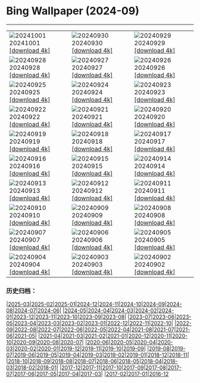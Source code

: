 # Bing Wallpaper (2024-09)
**************

<table><tr><td><img class="wallpaper" src="https://www.bing.com/th?id=OHR.HalfDomeYosemite_ES-ES8574128580_1920x1080.jpg" alt="20241001"> 20241001 <a href="https://www.bing.com/th?id=OHR.HalfDomeYosemite_ES-ES8574128580_UHD.jpg">[download 4k]</a></td><td><img class="wallpaper" src="https://www.bing.com/th?id=OHR.WalrusNorway_ES-ES8405668641_1920x1080.jpg" alt="20240930"> 20240930 <a href="https://www.bing.com/th?id=OHR.WalrusNorway_ES-ES8405668641_UHD.jpg">[download 4k]</a></td><td><img class="wallpaper" src="https://www.bing.com/th?id=OHR.ConnecticutBridge_ES-ES8203018344_1920x1080.jpg" alt="20240929"> 20240929 <a href="https://www.bing.com/th?id=OHR.ConnecticutBridge_ES-ES8203018344_UHD.jpg">[download 4k]</a></td></tr><tr><td><img class="wallpaper" src="https://www.bing.com/th?id=OHR.SanSebastianFilmFestivalkicksoff_ES-ES7999513077_1920x1080.jpg" alt="20240928"> 20240928 <a href="https://www.bing.com/th?id=OHR.SanSebastianFilmFestivalkicksoff_ES-ES7999513077_UHD.jpg">[download 4k]</a></td><td><img class="wallpaper" src="https://www.bing.com/th?id=OHR.VeniceAerial_ES-ES7915043762_1920x1080.jpg" alt="20240927"> 20240927 <a href="https://www.bing.com/th?id=OHR.VeniceAerial_ES-ES7915043762_UHD.jpg">[download 4k]</a></td><td><img class="wallpaper" src="https://www.bing.com/th?id=OHR.LittleToucanet_ES-ES6890080970_1920x1080.jpg" alt="20240926"> 20240926 <a href="https://www.bing.com/th?id=OHR.LittleToucanet_ES-ES6890080970_UHD.jpg">[download 4k]</a></td></tr><tr><td><img class="wallpaper" src="https://www.bing.com/th?id=OHR.GiantSequoias_ES-ES6715324180_1920x1080.jpg" alt="20240925"> 20240925 <a href="https://www.bing.com/th?id=OHR.GiantSequoias_ES-ES6715324180_UHD.jpg">[download 4k]</a></td><td><img class="wallpaper" src="https://www.bing.com/th?id=OHR.SkaftafellWaterfall_ES-ES6245666975_1920x1080.jpg" alt="20240924"> 20240924 <a href="https://www.bing.com/th?id=OHR.SkaftafellWaterfall_ES-ES6245666975_UHD.jpg">[download 4k]</a></td><td><img class="wallpaper" src="https://www.bing.com/th?id=OHR.IcebergOtter_ES-ES5963215233_1920x1080.jpg" alt="20240923"> 20240923 <a href="https://www.bing.com/th?id=OHR.IcebergOtter_ES-ES5963215233_UHD.jpg">[download 4k]</a></td></tr><tr><td><img class="wallpaper" src="https://www.bing.com/th?id=OHR.AragonAutumnLandscape_ES-ES5440172345_1920x1080.jpg" alt="20240922"> 20240922 <a href="https://www.bing.com/th?id=OHR.AragonAutumnLandscape_ES-ES5440172345_UHD.jpg">[download 4k]</a></td><td><img class="wallpaper" src="https://www.bing.com/th?id=OHR.MunichBeerfest_ES-ES5226807539_1920x1080.jpg" alt="20240921"> 20240921 <a href="https://www.bing.com/th?id=OHR.MunichBeerfest_ES-ES5226807539_UHD.jpg">[download 4k]</a></td><td><img class="wallpaper" src="https://www.bing.com/th?id=OHR.OcracokeLight_ES-ES5015251723_1920x1080.jpg" alt="20240920"> 20240920 <a href="https://www.bing.com/th?id=OHR.OcracokeLight_ES-ES5015251723_UHD.jpg">[download 4k]</a></td></tr><tr><td><img class="wallpaper" src="https://www.bing.com/th?id=OHR.PiratePlayground_ES-ES9238970412_1920x1080.jpg" alt="20240919"> 20240919 <a href="https://www.bing.com/th?id=OHR.PiratePlayground_ES-ES9238970412_UHD.jpg">[download 4k]</a></td><td><img class="wallpaper" src="https://www.bing.com/th?id=OHR.GujoHachiman_ES-ES8969263083_1920x1080.jpg" alt="20240918"> 20240918 <a href="https://www.bing.com/th?id=OHR.GujoHachiman_ES-ES8969263083_UHD.jpg">[download 4k]</a></td><td><img class="wallpaper" src="https://www.bing.com/th?id=OHR.MidAutumnSingapore_ES-ES8766898553_1920x1080.jpg" alt="20240917"> 20240917 <a href="https://www.bing.com/th?id=OHR.MidAutumnSingapore_ES-ES8766898553_UHD.jpg">[download 4k]</a></td></tr><tr><td><img class="wallpaper" src="https://www.bing.com/th?id=OHR.WindsurferWorldChampionships_ES-ES7763895554_1920x1080.jpg" alt="20240916"> 20240916 <a href="https://www.bing.com/th?id=OHR.WindsurferWorldChampionships_ES-ES7763895554_UHD.jpg">[download 4k]</a></td><td><img class="wallpaper" src="https://www.bing.com/th?id=OHR.CalabriaPeperoncino_ES-ES7527352353_1920x1080.jpg" alt="20240915"> 20240915 <a href="https://www.bing.com/th?id=OHR.CalabriaPeperoncino_ES-ES7527352353_UHD.jpg">[download 4k]</a></td><td><img class="wallpaper" src="https://www.bing.com/th?id=OHR.RapaNuiSunrise_ES-ES7347678695_1920x1080.jpg" alt="20240914"> 20240914 <a href="https://www.bing.com/th?id=OHR.RapaNuiSunrise_ES-ES7347678695_UHD.jpg">[download 4k]</a></td></tr><tr><td><img class="wallpaper" src="https://www.bing.com/th?id=OHR.SunriseWallabies_ES-ES9650921909_1920x1080.jpg" alt="20240913"> 20240913 <a href="https://www.bing.com/th?id=OHR.SunriseWallabies_ES-ES9650921909_UHD.jpg">[download 4k]</a></td><td><img class="wallpaper" src="https://www.bing.com/th?id=OHR.DolphinReunion_ES-ES7087981116_1920x1080.jpg" alt="20240912"> 20240912 <a href="https://www.bing.com/th?id=OHR.DolphinReunion_ES-ES7087981116_UHD.jpg">[download 4k]</a></td><td><img class="wallpaper" src="https://www.bing.com/th?id=OHR.BarcelonaCataloniaDay_ES-ES6860997474_1920x1080.jpg" alt="20240911"> 20240911 <a href="https://www.bing.com/th?id=OHR.BarcelonaCataloniaDay_ES-ES6860997474_UHD.jpg">[download 4k]</a></td></tr><tr><td><img class="wallpaper" src="https://www.bing.com/th?id=OHR.BridgeLisbon_ES-ES6670987033_1920x1080.jpg" alt="20240910"> 20240910 <a href="https://www.bing.com/th?id=OHR.BridgeLisbon_ES-ES6670987033_UHD.jpg">[download 4k]</a></td><td><img class="wallpaper" src="https://www.bing.com/th?id=OHR.IguazuRainbow_ES-ES6461582669_1920x1080.jpg" alt="20240909"> 20240909 <a href="https://www.bing.com/th?id=OHR.IguazuRainbow_ES-ES6461582669_UHD.jpg">[download 4k]</a></td><td><img class="wallpaper" src="https://www.bing.com/th?id=OHR.StockholmLibrary_ES-ES6220707521_1920x1080.jpg" alt="20240908"> 20240908 <a href="https://www.bing.com/th?id=OHR.StockholmLibrary_ES-ES6220707521_UHD.jpg">[download 4k]</a></td></tr><tr><td><img class="wallpaper" src="https://www.bing.com/th?id=OHR.SantaCruzHummer_ES-ES5411382953_1920x1080.jpg" alt="20240907"> 20240907 <a href="https://www.bing.com/th?id=OHR.SantaCruzHummer_ES-ES5411382953_UHD.jpg">[download 4k]</a></td><td><img class="wallpaper" src="https://www.bing.com/th?id=OHR.GlenariffPark_ES-ES4997383293_1920x1080.jpg" alt="20240906"> 20240906 <a href="https://www.bing.com/th?id=OHR.GlenariffPark_ES-ES4997383293_UHD.jpg">[download 4k]</a></td><td><img class="wallpaper" src="https://www.bing.com/th?id=OHR.DuskyOwls_ES-ES4835891419_1920x1080.jpg" alt="20240905"> 20240905 <a href="https://www.bing.com/th?id=OHR.DuskyOwls_ES-ES4835891419_UHD.jpg">[download 4k]</a></td></tr><tr><td><img class="wallpaper" src="https://www.bing.com/th?id=OHR.LaVueltaJerez_ES-ES7910099478_1920x1080.jpg" alt="20240904"> 20240904 <a href="https://www.bing.com/th?id=OHR.LaVueltaJerez_ES-ES7910099478_UHD.jpg">[download 4k]</a></td><td><img class="wallpaper" src="https://www.bing.com/th?id=OHR.AlpineLakes_ES-ES4680324060_1920x1080.jpg" alt="20240903"> 20240903 <a href="https://www.bing.com/th?id=OHR.AlpineLakes_ES-ES4680324060_UHD.jpg">[download 4k]</a></td><td><img class="wallpaper" src="https://www.bing.com/th?id=OHR.BuracodasAraras_ES-ES4509423904_1920x1080.jpg" alt="20240902"> 20240902 <a href="https://www.bing.com/th?id=OHR.BuracodasAraras_ES-ES4509423904_UHD.jpg">[download 4k]</a></td></tr></table>

### 历史归档：

|[2025-03](/../2025-03/2025-03.md)|[2025-02](/../2025-02/2025-02.md)|[2025-01](/../2025-01/2025-01.md)|[2024-12](/../2024-12/2024-12.md)|[2024-11](/../2024-11/2024-11.md)|[2024-10](/../2024-10/2024-10.md)|[2024-09](/2024-09.md)|[2024-08](/../2024-08/2024-08.md)|[2024-07](/../2024-07/2024-07.md)|[2024-06](/../2024-06/2024-06.md)|
|[2024-05](/../2024-05/2024-05.md)|[2024-04](/../2024-04/2024-04.md)|[2024-03](/../2024-03/2024-03.md)|[2024-02](/../2024-02/2024-02.md)|[2024-01](/../2024-01/2024-01.md)|[2023-12](/../2023-12/2023-12.md)|[2023-11](/../2023-11/2023-11.md)|[2023-10](/../2023-10/2023-10.md)|[2023-09](/../2023-09/2023-09.md)|[2023-08](/../2023-08/2023-08.md)|
|[2023-07](/../2023-07/2023-07.md)|[2023-06](/../2023-06/2023-06.md)|[2023-05](/../2023-05/2023-05.md)|[2023-04](/../2023-04/2023-04.md)|[2023-03](/../2023-03/2023-03.md)|[2023-02](/../2023-02/2023-02.md)|[2023-01](/../2023-01/2023-01.md)|[2022-12](/../2022-12/2022-12.md)|[2022-11](/../2022-11/2022-11.md)|[2022-10](/../2022-10/2022-10.md)|
|[2022-09](/../2022-09/2022-09.md)|[2022-08](/../2022-08/2022-08.md)|[2022-07](/../2022-07/2022-07.md)|[2022-06](/../2022-06/2022-06.md)|[2022-05](/../2022-05/2022-05.md)|[2022-04](/../2022-04/2022-04.md)|[2021-08](/../2021-08/2021-08.md)|[2021-07](/../2021-07/2021-07.md)|[2021-06](/../2021-06/2021-06.md)|[2021-05](/../2021-05/2021-05.md)|
|[2021-04](/../2021-04/2021-04.md)|[2021-03](/../2021-03/2021-03.md)|[2021-02](/../2021-02/2021-02.md)|[2021-01](/../2021-01/2021-01.md)|[2020-12](/../2020-12/2020-12.md)|[2020-11](/../2020-11/2020-11.md)|[2020-10](/../2020-10/2020-10.md)|[2020-09](/../2020-09/2020-09.md)|[2020-08](/../2020-08/2020-08.md)|[2020-07](/../2020-07/2020-07.md)|
|[2020-06](/../2020-06/2020-06.md)|[2020-05](/../2020-05/2020-05.md)|[2020-04](/../2020-04/2020-04.md)|[2020-03](/../2020-03/2020-03.md)|[2020-02](/../2020-02/2020-02.md)|[2020-01](/../2020-01/2020-01.md)|[2019-12](/../2019-12/2019-12.md)|[2019-11](/../2019-11/2019-11.md)|[2019-10](/../2019-10/2019-10.md)|[2019-09](/../2019-09/2019-09.md)|
|[2019-08](/../2019-08/2019-08.md)|[2019-07](/../2019-07/2019-07.md)|[2019-06](/../2019-06/2019-06.md)|[2019-05](/../2019-05/2019-05.md)|[2019-04](/../2019-04/2019-04.md)|[2019-03](/../2019-03/2019-03.md)|[2019-02](/../2019-02/2019-02.md)|[2019-01](/../2019-01/2019-01.md)|[2018-12](/../2018-12/2018-12.md)|[2018-11](/../2018-11/2018-11.md)|
|[2018-10](/../2018-10/2018-10.md)|[2018-09](/../2018-09/2018-09.md)|[2018-08](/../2018-08/2018-08.md)|[2018-07](/../2018-07/2018-07.md)|[2018-06](/../2018-06/2018-06.md)|[2018-05](/../2018-05/2018-05.md)|[2018-04](/../2018-04/2018-04.md)|[2018-03](/../2018-03/2018-03.md)|[2018-02](/../2018-02/2018-02.md)|[2018-01](/../2018-01/2018-01.md)|
|[2017-12](/../2017-12/2017-12.md)|[2017-11](/../2017-11/2017-11.md)|[2017-10](/../2017-10/2017-10.md)|[2017-09](/../2017-09/2017-09.md)|[2017-08](/../2017-08/2017-08.md)|[2017-07](/../2017-07/2017-07.md)|[2017-06](/../2017-06/2017-06.md)|[2017-05](/../2017-05/2017-05.md)|[2017-04](/../2017-04/2017-04.md)|[2017-03](/../2017-03/2017-03.md)|
|[2017-02](/../2017-02/2017-02.md)|[2017-01](/../2017-01/2017-01.md)|[2016-12](/../2016-12/2016-12.md)